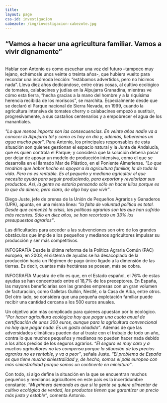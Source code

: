 ```yaml
---
title:
layout: page
css-id: investigacion
cabezote: /img/investigacion-cabezote.jpg
---
```

## “Vamos a hacer una agricultura familiar. Vamos a vivir dignamente”
<br>
Hablar con Antonio es como escuchar una voz del futuro –tampoco muy lejano, echémosle unos veinte o treinta años-, que hubiera vuelto para recordar una incómoda lección: “estábamos advertidos, pero no hicimos nada”. Lleva diez años dedicándose, entre otras cosas, al cultivo ecológico de tomates, calabacines y judías en la Alpujarra Granadina, mientras ve cómo esta tierra, “hecha gracias a la mano del hombre y a la riquísima herencia recibida de los moriscos”, se marchita. Especialmente desde que se declaró el Parque nacional de Sierra Nevada, en 1999, cuando la agricultura intensiva de tomates cherry o calabacines empezó a sustituir, progresivamente, a sus castaños centenarios y a empobrecer el agua de los manantiales.

*"Lo que menos importa son las consecuencias. En veinte años nadie va a conocer la Alpujarra tal y como es hoy en día y, además, beberemos un agua mucho peor"*. Para Antonio, los principales responsables de esta situación son quienes gestionan el espacio natural y la Junta de Andalucía, que es quien controla el Parque; y considera que la solución debería pasar por dejar de apoyar un modelo de producción intensiva, como el que se desarrolla en el llamado Mar de Plástico, en el Poniente Almeriense.
*"Lo que tendrían que haber hecho es apoyar a la agricultura familiar, la de toda la vida. Pero no es rentable. Es el pequeño y mediano agricultor el que necesita ayuda para seguir produciendo, para exportar y revalorizar sus productos. Así, la gente no estaría pensando sólo en hacer kilos porque es lo que da dinero, pero claro, de algo hay que vivir"*.

Diego Juste, jefe de prensa de la Unión de Pequeños Agrarios y Ganaderos (UPA), apunta, en una misma línea: *“la falta de voluntad política es total. Desde que comenzó la crisis, las políticas agrarias son las que han sufrido más recortes. Sólo en diez años, se han recortado un 33% los presupuestos agrarios”*.  

Las dificultades para acceder a las subvenciones son otro de los grandes obstáculos que impide a los pequeños y medianos agricultores impulsar su producción y ser más competitivos.

INFOGRAFÍA Desde la última reforma de la Política Agraria Común (PAC) europea, en 2003, el sistema de ayudas se ha desacoplado de la producción hacia un Régimen de pago único ligado a la dimensión de las tierras. Es decir, cuantas más hectáreas se posean, más se cobra.

INFOGRAFÍA Muestra de ello es que, en el Estado español, el 76% de estas ayudas se han concentrado entre el 18,7% de los preceptores. En España, las mayores beneficiarias son las grandes empresas con un gran volumen de facturación, como Galletas Gullón, Nestlé, o la Casa de Alba, entre otros. Del otro lado, se considera que una pequeña explotación familiar puede recibir una cantidad cercana a los 500 euros anuales.

Un objetivo aún más complicado para quienes apuestan por lo ecológico. *“Por hacer agricultura ecológica hay que pagar una cuota anual de certificación de unos 300 euros, aunque para la agricultura convencional no hay que pagar nada. Es un gasto añadido”*. Además de que las adversidades climáticas pueden dar al traste con el trabajo de todo un año, contra lo que muchos pequeños y medianos no pueden hacer nada debido a los altos precios de los seguros agrarios. *“El seguro es muy caro y a muchos agricultores no les compensa porque la situación de los precios agrarios no es rentable, y va a peor”*, señala Juste. *“El problema de España es que tiene mucha siniestralidad y, de hecho, somos el país europeo con más siniestralidad porque somos un continente en miniatura”*.

Con todo, si algo define la situación en la que se encuentran muchos pequeños y medianos agricultores en este país es la incertidumbre constante. *“Mi primera demanda es que si la gente se quiere alimentar de cultivo ecológica de verdad, los productos tienen que garantizar un precio más justo y estable”*, comenta Antonio.  
